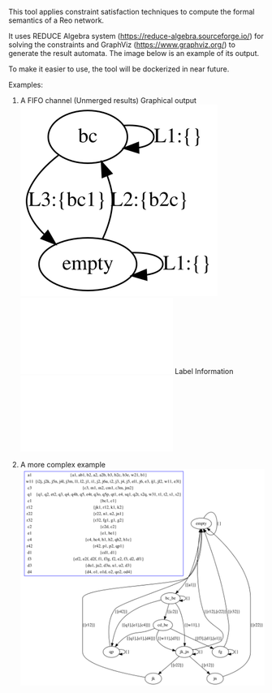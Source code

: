 This tool applies constraint satisfaction techniques to compute the formal semantics of a Reo network.

It uses REDUCE Algebra system (https://reduce-algebra.sourceforge.io/) for solving the constraints and GraphViz (https://www.graphviz.org/) to generate the result automata. The image below is an example of its output.

To make it easier to use, the tool will be dockerized in near future.


Examples:

1) A FIFO channel (Unmerged results)
Graphical output
![FIFO1](src/test/resources/output/FIFO/outthesis106.svg.png)
![FIFO1](src/test/resources/output/FIFO/outthesis106info.txt)
Label Information
![FIFO1](src/test/resources/output/FIFO/outthesislabels.txt)



2) A more complex example ![Image description](src/main/resources/graph0.png)

